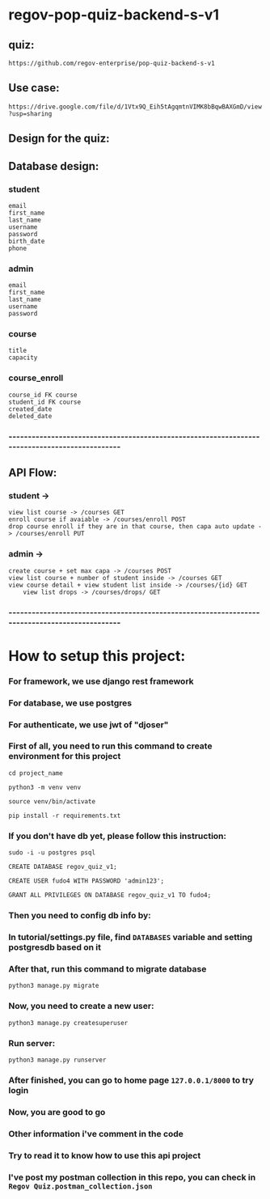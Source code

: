 # regov-pop-quiz-backend-s-v1

## quiz:
`https://github.com/regov-enterprise/pop-quiz-backend-s-v1`

## Use case:
`https://drive.google.com/file/d/1Vtx9Q_Eih5tAgqmtnVIMK8bBqwBAXGmD/view?usp=sharing`

## Design for the quiz:

## Database design:
### student
	email
	first_name
	last_name
	username
	password
	birth_date
	phone
	
### admin
	email
	first_name
	last_name
	username
	password

### course
	title
	capacity
	
### course_enroll
	course_id FK course
	student_id FK course
	created_date
	deleted_date
	
### ----------------------------------------------------------------------------------------------

## API Flow:

### student -> 
	view list course -> /courses GET
	enroll course if avaiable -> /courses/enroll POST
	drop course enroll if they are in that course, then capa auto update -> /courses/enroll PUT

### admin ->
	create course + set max capa -> /courses POST
	view list course + number of student inside -> /courses GET
	view course detail + view student list inside -> /courses/{id} GET
    	view list drops -> /courses/drops/ GET
    
### ----------------------------------------------------------------------------------------------

# How to setup this project:

### For framework, we use django rest framework
### For database, we use postgres
### For authenticate, we use jwt of "djoser"

### First of all, you need to run this command to create environment for this project
`cd project_name`

`python3 -m venv venv`

`source venv/bin/activate`

`pip install -r requirements.txt`

### If you don't have db yet, please follow this instruction:
`sudo -i -u postgres psql`

`CREATE DATABASE regov_quiz_v1;`

`CREATE USER fudo4 WITH PASSWORD 'admin123';`

`GRANT ALL PRIVILEGES ON DATABASE regov_quiz_v1 TO fudo4;`

### Then you need to config db info by:
### In tutorial/settings.py file, find `DATABASES` variable and setting postgresdb based on it
### After that, run this command to migrate database
`python3 manage.py migrate`

### Now, you need to create a new user:
`python3 manage.py createsuperuser`
### Run server:
`python3 manage.py runserver`
### After finished, you can go to home page `127.0.0.1/8000` to try login

### Now, you are good to go
### Other information i've comment in the code
### Try to read it to know how to use this api project

### I've post my postman collection in this repo, you can check in `Regov Quiz.postman_collection.json`